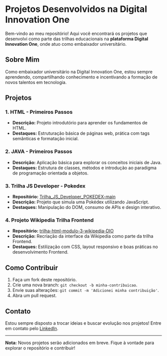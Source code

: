 # Projetos Desenvolvidos na Digital Innovation One

Bem-vindo ao meu repositório! Aqui você encontrará os projetos que desenvolvi como parte das trilhas educacionais na **plataforma Digital Innovation One**, onde atuo como embaixador universitário.

## Sobre Mim
Como embaixador universitário na Digital Innovation One, estou sempre aprendendo, compartilhando conhecimento e incentivando a formação de novos talentos em tecnologia.

## Projetos

### 1. **HTML - Primeiros Passos**
- **Descrição:** Projeto introdutório para aprender os fundamentos de HTML.
- **Destaques:** Estruturação básica de páginas web, prática com tags semânticas e formatação inicial.

### 2. **JAVA - Primeiros Passos**
- **Descrição:** Aplicação básica para explorar os conceitos iniciais de Java.
- **Destaques:** Estrutura de classes, métodos e introdução ao paradigma de programação orientada a objetos.

### 3. **Trilha JS Developer - Pokedex**
- **Repositório:** [Trilha_JS_Developer_POKEDEX-main](#)
- **Descrição:** Projeto que simula uma Pokédex utilizando JavaScript.
- **Destaques:** Manipulação do DOM, consumo de APIs e design interativo.

### 4. **Projeto Wikipedia Trilha Frontend**
- **Repositório:** [trilha-html-modulo-3-wikipedia-DIO](#)
- **Descrição:** Recriação da interface da Wikipedia como parte da trilha Frontend.
- **Destaques:** Estilização com CSS, layout responsivo e boas práticas no desenvolvimento Frontend.

## Como Contribuir
1. Faça um fork deste repositório.  
2. Crie uma nova branch: `git checkout -b minha-contribuicao`.  
3. Envie suas alterações: `git commit -m 'Adicionei minha contribuição'`.  
4. Abra um pull request.  

## Contato
Estou sempre disposto a trocar ideias e buscar evolução nos projetos! Entre em contato pelo [LinkedIn]([https://linkedin.com](https://linkedin.com/in/rafael-g-500824316/)).

---

**Nota:** Novos projetos serão adicionados em breve. Fique à vontade para explorar o repositório e contribuir!

